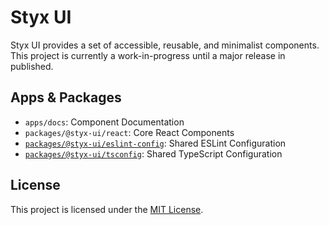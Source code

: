 # Styx UI

Styx UI provides a set of accessible, reusable, and minimalist components. This project is currently a work-in-progress until a major release in published.

## Apps & Packages

- `apps/docs`: Component Documentation
- `packages/@styx-ui/react`: Core React Components
- [`packages/@styx-ui/eslint-config`](https://github.com/harshcut/styx-ui/tree/main/packages/eslint-config): Shared ESLint Configuration
- [`packages/@styx-ui/tsconfig`](https://github.com/harshcut/styx-ui/tree/main/packages/tsconfig): Shared TypeScript Configuration

## License

This project is licensed under the [MIT License](https://github.com/harshcut/styx-ui/blob/main/LICENSE).
